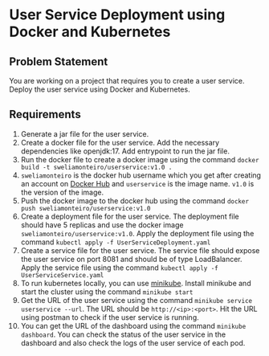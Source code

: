 # User Service Deployment using Docker and Kubernetes

## Problem Statement

You are working on a project that requires you to create a user service. Deploy the user service using Docker and Kubernetes. 

## Requirements
1. Generate a jar file for the user service.
2. Create a docker file for the user service. Add the necessary dependencies like openjdk:17. Add entrypoint to run the jar file.
3. Run the docker file to create a docker image using the command `docker build -t sweliamonteiro/userservice:v1.0 .` 
4. `sweliamonteiro` is the docker hub username which you get after creating an account on [Docker Hub](https://hub.docker.com/) and `userservice` is the image name. `v1.0` is the version of the image.
5. Push the docker image to the docker hub using the command `docker push sweliamonteiro/userservice:v1.0`
6. Create a deployment file for the user service. The deployment file should have 5 replicas and use the docker image `sweliamonteiro/userservice:v1.0`. Apply the deployment file using the command `kubectl apply -f UserServiceDeployment.yaml`
7. Create a service file for the user service. The service file should expose the user service on port 8081 and should be of type LoadBalancer. Apply the service file using the command `kubectl apply -f UserServiceService.yaml`
8. To run kubernetes locally, you can use [minikube](https://minikube.sigs.k8s.io/docs/start/). Install minikube and start the cluster using the command `minikube start`
9. Get the URL of the user service using the command `minikube service userservice --url`. The URL should be `http://<ip>:<port>`. Hit the URL using postman to check if the user service is running.
10. You can get the URL of the dashboard using the command `minikube dashboard`. You can check the status of the user service in the dashboard and also check the logs of the user service of each pod.
